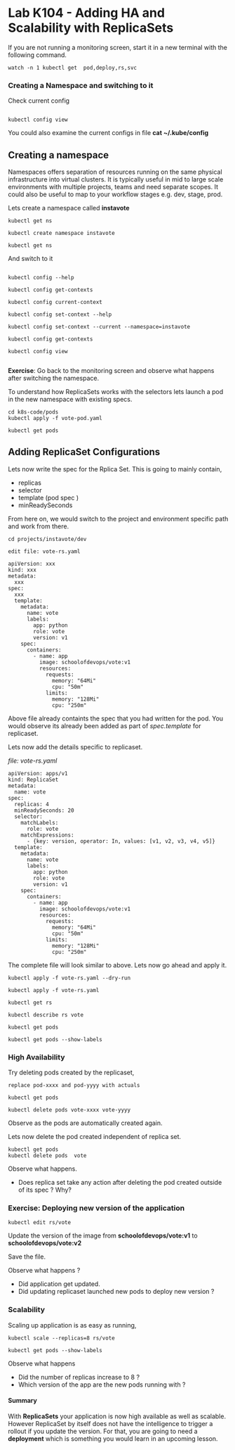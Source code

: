 
# Lab K104 - Adding HA and Scalability with ReplicaSets

If you are not running a monitoring screen, start it in a new terminal with the following command.

```
watch -n 1 kubectl get  pod,deploy,rs,svc
```


### Creating a Namespace and switching to it



Check current config
```

kubectl config view
```

You could also examine the current configs in file **cat ~/.kube/config**

## Creating a namespace

Namespaces offers separation of resources running on the same physical infrastructure into virtual clusters. It is typically useful in mid to large scale environments with multiple projects, teams and need separate scopes. It could also be useful to map to your workflow stages e.g. dev, stage, prod.   

Lets create a namespace called **instavote**  

```
kubectl get ns

kubectl create namespace instavote

kubectl get ns

```
And switch to it

```

kubectl config --help

kubectl config get-contexts

kubectl config current-context

kubectl config set-context --help

kubectl config set-context --current --namespace=instavote

kubectl config get-contexts

kubectl config view


```


**Exercise**: Go back to the monitoring screen and observe what happens after switching the namespace.


To understand how ReplicaSets works with the selectors  lets launch a pod in the new namespace with existing specs.

```
cd k8s-code/pods
kubectl apply -f vote-pod.yaml

kubectl get pods
```

## Adding ReplicaSet Configurations

Lets now write the spec for the Rplica Set. This is going to mainly contain,

  * replicas
  * selector
  * template (pod spec )
  * minReadySeconds


From here on, we would switch to the project and environment specific path and work from there.


```
cd projects/instavote/dev

```


`edit file: vote-rs.yaml`

```
apiVersion: xxx
kind: xxx
metadata:
  xxx
spec:
  xxx
  template:
    metadata:
      name: vote
      labels:
        app: python
        role: vote
        version: v1
    spec:
      containers:
        - name: app
          image: schoolofdevops/vote:v1
          resources:
            requests:
              memory: "64Mi"
              cpu: "50m"
            limits:
              memory: "128Mi"
              cpu: "250m"
```

Above file already containts the spec that you had written for the pod. You would observe its already been added as part of *spec.template* for replicaset.

Lets now add the details specific to replicaset.

*file: vote-rs.yaml*

```
apiVersion: apps/v1
kind: ReplicaSet
metadata:
  name: vote
spec:
  replicas: 4
  minReadySeconds: 20
  selector:
    matchLabels:
      role: vote
    matchExpressions:
      - {key: version, operator: In, values: [v1, v2, v3, v4, v5]}
  template:
    metadata:
      name: vote
      labels:
        app: python
        role: vote
        version: v1
    spec:
      containers:
        - name: app
          image: schoolofdevops/vote:v1
          resources:
            requests:
              memory: "64Mi"
              cpu: "50m"
            limits:
              memory: "128Mi"
              cpu: "250m"
```

The complete file will look similar to above. Lets now go ahead and apply it.


```
kubectl apply -f vote-rs.yaml --dry-run

kubectl apply -f vote-rs.yaml

kubectl get rs

kubectl describe rs vote

kubectl get pods

kubectl get pods --show-labels
```

### High Availability

Try deleting pods created by the replicaset,

`replace pod-xxxx and pod-yyyy with actuals`
```
kubectl get pods

kubectl delete pods vote-xxxx vote-yyyy
```
Observe as the pods are automatically created again.


Lets now delete the pod created independent of replica set.

```
kubectl get pods
kubectl delete pods  vote
```

Observe what happens.
  * Does replica set take any action after deleting the pod created outside of its spec ? Why?

### Exercise: Deploying new version of the application


```
kubectl edit rs/vote
```

Update the version of the image from **schoolofdevops/vote:v1** to **schoolofdevops/vote:v2**

Save the file.

Observe what happens ?

  * Did application get  updated.
  * Did updating replicaset launched new pods to deploy new version ?


### Scalability

Scaling up application is as easy as running,  

```
kubectl scale --replicas=8 rs/vote

kubectl get pods --show-labels
```  

Observe what happens

  * Did the number of  replicas increase to 8 ?
  * Which version of the app are the new pods running with ?


#### Summary

With **ReplicaSets** your application is now high available as well as scalable. However ReplicaSet by itself does not have the intelligence to trigger a rollout if you update the version. For that, you are going to need a **deployment** which is something you would learn in an upcoming  lesson.
